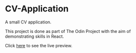# CV-Application

A small CV application.

This project is done as part of The Odin Project with the aim of demonstrating skills
in React.

Click [here](https://github.com/Ja-Uyoma/CV-Application.git) to see the live preview.
